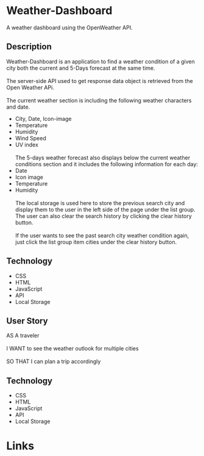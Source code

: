 # Weather-Dashboard

A weather dashboard using the OpenWeather API.

## Description
Weather-Dashboard is an application to find a weather condition of a given city both the current and 5-Days forecast at the same time.
<br><br/>
The server-side API used to get response data object is retrieved from the Open Weather APi.
<br><br/>
The current weather section is including the following weather characters and date.
  - City, Date, Icon-image
  - Temperature
  - Humidity
  - Wind Speed
  - UV index
<br><br/>
The 5-days weather forecast also displays below the current weather conditions section and it includes the following information for each day:
  - Date
  - Icon image
  - Temperature
  - Humidity
<br><br/>
The local storage is used here to store the previous search city and display them to the user in the left side of the page under the list group. The user can also clear the search history by clicking the clear history button.
<br><br/>
If the user wants to see the past search city weather condition again, just click the list group item cities under the clear history button.

## Technology

- CSS
- HTML
- JavaScript
- API
- Local Storage

## User Story

AS A traveler
<br><br/>
I WANT to see the weather outlook for multiple cities
<br><br/>
SO THAT I can plan a trip accordingly

## Technology

- CSS
- HTML
- JavaScript
- API
- Local Storage

# Links
